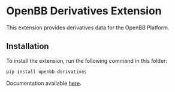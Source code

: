 # OpenBB Derivatives Extension

This extension provides derivatives data for the OpenBB Platform.

## Installation

To install the extension, run the following command in this folder:

```bash
pip install openbb-derivatives
```

Documentation available [here](https://docs.openbb.co/sdk).
